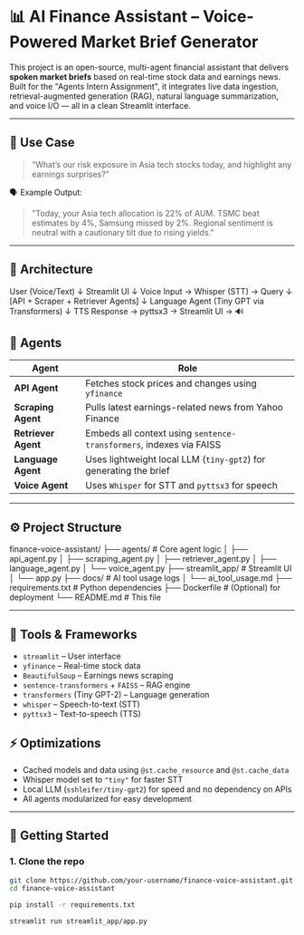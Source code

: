 # 📊 AI Finance Assistant – Voice-Powered Market Brief Generator

This project is an open-source, multi-agent financial assistant that delivers **spoken market briefs** based on real-time stock data and earnings news. Built for the "Agents Intern Assignment", it integrates live data ingestion, retrieval-augmented generation (RAG), natural language summarization, and voice I/O — all in a clean Streamlit interface.

---

## 🧠 Use Case

> “What’s our risk exposure in Asia tech stocks today, and highlight any earnings surprises?”

🗣️ Example Output:
> "Today, your Asia tech allocation is 22% of AUM. TSMC beat estimates by 4%, Samsung missed by 2%. Regional sentiment is neutral with a cautionary tilt due to rising yields."

---

## 📐 Architecture

User (Voice/Text)
↓
Streamlit UI
↓
Voice Input → Whisper (STT) → Query
↓
[API + Scraper + Retriever Agents]
↓
Language Agent (Tiny GPT via Transformers)
↓
TTS Response → pyttsx3 → Streamlit UI → 🔊

## 🧩 Agents

| Agent             | Role                                                                 |
|------------------|----------------------------------------------------------------------|
| **API Agent**     | Fetches stock prices and changes using `yfinance`                   |
| **Scraping Agent**| Pulls latest earnings-related news from Yahoo Finance               |
| **Retriever Agent**| Embeds all context using `sentence-transformers`, indexes via FAISS |
| **Language Agent**| Uses lightweight local LLM (`tiny-gpt2`) for generating the brief   |
| **Voice Agent**   | Uses `Whisper` for STT and `pyttsx3` for speech                     |

---

## ⚙️ Project Structure

finance-voice-assistant/
├── agents/ # Core agent logic
│ ├── api_agent.py
│ ├── scraping_agent.py
│ ├── retriever_agent.py
│ ├── language_agent.py
│ └── voice_agent.py
├── streamlit_app/ # Streamlit UI
│ └── app.py
├── docs/ # AI tool usage logs
│ └── ai_tool_usage.md
├── requirements.txt # Python dependencies
├── Dockerfile # (Optional) for deployment
└── README.md # This file

---

## 🔧 Tools & Frameworks

- `streamlit` – User interface
- `yfinance` – Real-time stock data
- `BeautifulSoup` – Earnings news scraping
- `sentence-transformers` + `FAISS` – RAG engine
- `transformers` (Tiny GPT-2) – Language generation
- `whisper` – Speech-to-text (STT)
- `pyttsx3` – Text-to-speech (TTS)


## ⚡ Optimizations

- Cached models and data using `@st.cache_resource` and `@st.cache_data`
- Whisper model set to `"tiny"` for faster STT
- Local LLM (`sshleifer/tiny-gpt2`) for speed and no dependency on APIs
- All agents modularized for easy development

---

## 🚀 Getting Started

### 1. Clone the repo
```bash
git clone https://github.com/your-username/finance-voice-assistant.git
cd finance-voice-assistant

pip install -r requirements.txt

streamlit run streamlit_app/app.py

